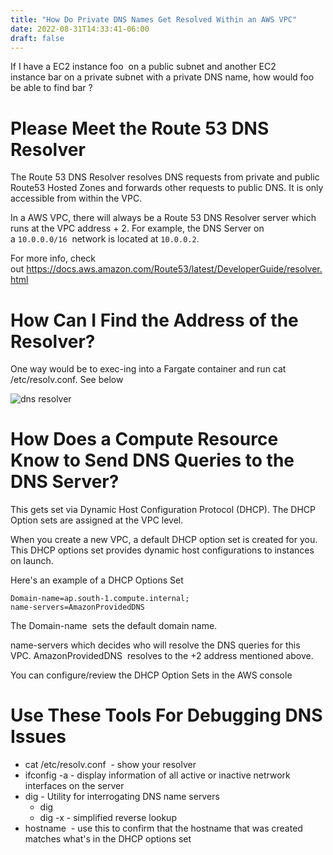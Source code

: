 ```yaml
---
title: "How Do Private DNS Names Get Resolved Within an AWS VPC"
date: 2022-08-31T14:33:41-06:00
draft: false
---
```


If I have a EC2 instance foo  on a public subnet and another EC2 instance bar on a private subnet with a private DNS name, how would foo  be able to find bar ?

# Please Meet the Route 53 DNS Resolver

The Route 53 DNS Resolver resolves DNS requests from private and public Route53 Hosted Zones and forwards other requests to public DNS. It is only accessible from within the VPC.

In a AWS VPC, there will always be a Route 53 DNS Resolver server which runs at the VPC address + 2. For example, the DNS Server on a `10.0.0.0/16`  network is located at `10.0.0.2`.

For more info, check out https://docs.aws.amazon.com/Route53/latest/DeveloperGuide/resolver.html

# How Can I Find the Address of the Resolver?

One way would be to exec-ing into a Fargate container and run cat /etc/resolv.conf. See below

![dns resolver](/images/dns-resolver-ecs-exec.png)

# How Does a Compute Resource Know to Send DNS Queries to the DNS Server?

This gets set via Dynamic Host Configuration Protocol (DHCP). The DHCP Option sets are assigned at the VPC level.

When you create a new VPC, a default DHCP option set is created for you. This DHCP options set provides dynamic host configurations to instances on launch.

Here's an example of a DHCP Options Set

```
Domain-name=ap.south-1.compute.internal;
name-servers=AmazonProvidedDNS
```

The Domain-name  sets the default domain name.

name-servers which decides who will resolve the DNS queries for this VPC. AmazonProvidedDNS  resolves to the +2 address mentioned above.

You can configure/review the DHCP Option Sets in the AWS console

# Use These Tools For Debugging DNS Issues

* cat /etc/resolv.conf  - show your resolver
* ifconfig -a - display information of all active or inactive netrwork interfaces on the server
* dig - Utility for interrogating DNS name servers
  * dig <hostname>
  * dig -x - simplified reverse lookup
* hostname  - use this to confirm that the hostname that was created matches what's in the DHCP options set

